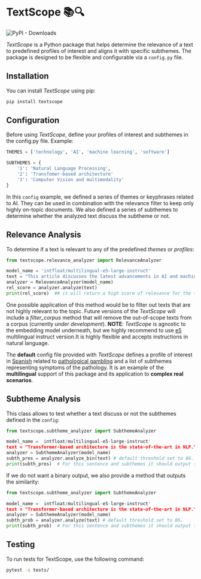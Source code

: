# TextScope :books::mag:

![PyPI - Downloads](https://img.shields.io/pypi/dm/textscope)

*TextScope* is a Python package that helps determine the relevance of a text to predefined profiles of interest and aligns it with specific subthemes. The package is designed to be flexible and configurable via a `config.py` file.

## Installation

You can install *TextScope* using pip:

```bash
pip install textscope
```

## Configuration

Before using *TextScope*, define your profiles of interest and subthemes in the config.py file. Example:

```python
THEMES = ['technology', 'AI', 'machine learning', 'software']

SUBTHEMES = {
    '1': 'Natural Language Processing',
    '2': 'Transfomer-based architecture'
    '3': 'Computer Vision and multimodality'
}
``` 

In this `config` example, we defined a series of themes or keyphrases related to AI. They can be used in combination with the relevance filter to keep only highly on-topic documents. We also defined a series of subthemes to determine whether the analyzed text discuss the subtheme or not.

## Relevance Analysis

To determine if a text is relevant to any of the predefined *themes* or *profiles*:

```python
from textscope.relevance_analyzer import RelevanceAnalyzer

model_name = 'intfloat/multilingual-e5-large-instruct'
text = "This article discusses the latest advancements in AI and machine learning."
analyzer = RelevanceAnalyzer(model_name)
rel_score = analyzer.analyze(text)
print(rel_score)  ## it will return a high score of relevance for the themes (> 86.)
``` 
One possible application  of this method would be to filter out texts that are not highly relevant to the topic. Future versions of the *TextScope* will include a *filter_corpus* method that will remove the out-of-scope texts from a corpus (currently *under development*). 
**NOTE**: *TextScope* is agnostic to the embedding model underneath, but we highly recommend to use [e5](https://huggingface.co/intfloat/multilingual-e5-large-instruct) multilingual instruct version.It is highly flexible and accepts instructions in natural language.

The **default** config file provided with *TextScope* defines a profile of interest in <ins>Spanish</ins> related to <ins>pathological gambling</ins> and a list of subthemes representing symptoms of the pathology. It is an example of the **multilingual** support of this package and its application to **complex real scenarios**.

## Subtheme Analysis

This class allows to test whether a text discuss or not the subthemes defined in the `config`:

```python
from textscope.subtheme_analyzer import SubthemeAnalyzer

model_name =  intfloat/multilingual-e5-large-instruct'
text = "Transformer-based architecture is the state-of-the-art in NLP."
analyzer = SubthemeAnalyzer(model_name)
subth_pres = analyzer.analyze_bin(text) # default threshold set to 86.
print(subth_pres)  # For this sentence and subthemes it should output {'1':1, '2':1, '3':0}
```
If we do not want a binary output, we also provide a method that outputs the similarity:
```python
from textscope.subtheme_analyzer import SubthemeAnalyzer

model_name =  intfloat/multilingual-e5-large-instruct'
text = "Transformer-based architecture is the state-of-the-art in NLP."
analyzer = SubthemeAnalyzer(model_name)
subth_prob = analyzer.analyze(text) # default threshold set to 86.
print(subth_prob)  # For this sentence and subthemes it should output {'1':1, '2':1, '3':0}
```

## Testing

To run tests for TextScope, use the following command:

```bash
pytest -s tests/
```


